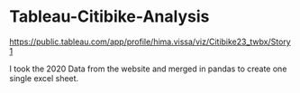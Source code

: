 # Tableau-Citibike-Analysis

https://public.tableau.com/app/profile/hima.vissa/viz/Citibike23_twbx/Story1


I took the 2020 Data  from the website and merged in pandas  to create one single excel sheet. 
